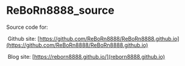# ReBoRn8888_source
Source code for:

​	Github site: [https://github.com/ReBoRn8888/ReBoRn8888.github.io](https://github.com/ReBoRn8888/ReBoRn8888.github.io)

​	Blog site: [https://reborn8888.github.io/](reborn8888.github.io)

